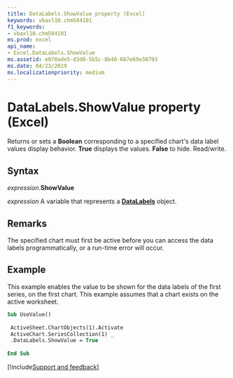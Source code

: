 ```yaml
---
title: DataLabels.ShowValue property (Excel)
keywords: vbaxl10.chm584101
f1_keywords:
- vbaxl10.chm584101
ms.prod: excel
api_name:
- Excel.DataLabels.ShowValue
ms.assetid: e078ade5-d3d0-5b5c-8b40-667e69e38793
ms.date: 04/23/2019
ms.localizationpriority: medium
---
```



# DataLabels.ShowValue property (Excel)

Returns or sets a **Boolean** corresponding to a specified chart's data label values display behavior. **True** displays the values. **False** to hide. Read/write.


## Syntax

_expression_.**ShowValue**

_expression_ A variable that represents a **[DataLabels](Excel.DataLabels(object).md)** object.


## Remarks

The specified chart must first be active before you can access the data labels programmatically, or a run-time error will occur.


## Example

This example enables the value to be shown for the data labels of the first series, on the first chart. This example assumes that a chart exists on the active worksheet.

```vb
Sub UseValue() 
 
 ActiveSheet.ChartObjects(1).Activate 
 ActiveChart.SeriesCollection(1) _ 
 .DataLabels.ShowValue = True 
 
End Sub
```



[!include[Support and feedback](~/includes/feedback-boilerplate.md)]